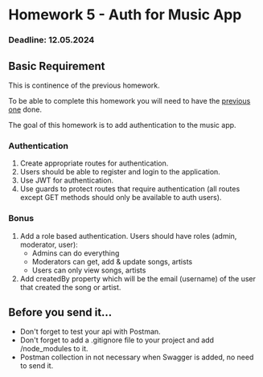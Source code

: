 # Homework 5 - Auth for Music App

### Deadline: 12.05.2024

## Basic Requirement

This is continence of the previous homework.

To be able to complete this homework you will need to have the [previous one](https://github.com/sedc-codecademy/mkwd12-js-06-nodejsadv/blob/main/G1/homework/homework4.md) done.

The goal of this homework is to add authentication to the music app.

### Authentication

1. Create appropriate routes for authentication.
2. Users should be able to register and login to the application.
3. Use JWT for authentication.
4. Use guards to protect routes that require authentication (all routes except GET methods should only be available to auth users).

### Bonus

1. Add a role based authentication. Users should have roles (admin, moderator, user):
   - Admins can do everything
   - Moderators can get, add & update songs, artists
   - Users can only view songs, artists
2. Add createdBy property which will be the email (username) of the user that created the song or artist.

## Before you send it...

- Don't forget to test your api with Postman.
- Don't forget to add a .gitignore file to your project and add /node_modules to it.
- Postman collection in not necessary when Swagger is added, no need to send it.
